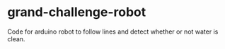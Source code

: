 # grand-challenge-robot
Code for arduino robot to follow lines and detect whether or not water is clean.
